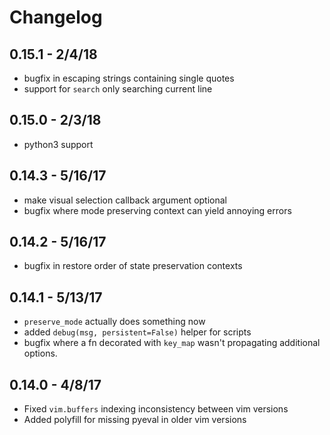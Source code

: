 # Changelog

## 0.15.1 - 2/4/18
* bugfix in escaping strings containing single quotes
* support for `search` only searching current line

## 0.15.0 - 2/3/18
* python3 support

## 0.14.3 - 5/16/17
* make visual selection callback argument optional
* bugfix where mode preserving context can yield annoying errors

## 0.14.2 - 5/16/17
* bugfix in restore order of state preservation contexts

## 0.14.1 - 5/13/17
* `preserve_mode` actually does something now
* added `debug(msg, persistent=False)` helper for scripts
* bugfix where a fn decorated with `key_map` wasn't propagating additional options.

## 0.14.0 - 4/8/17
* Fixed `vim.buffers` indexing inconsistency between vim versions
* Added polyfill for missing pyeval in older vim versions
